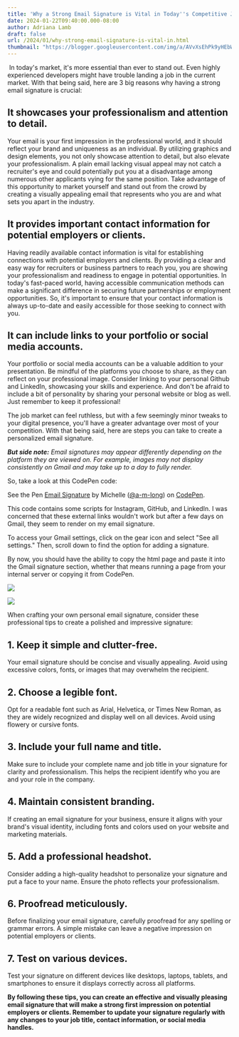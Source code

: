 ```yaml
---
title: 'Why a Strong Email Signature is Vital in Today''s Competitive Job Market'
date: 2024-01-22T09:40:00.000-08:00
author: Adriana Lamb
draft: false
url: /2024/01/why-strong-email-signature-is-vital-in.html
thumbnail: "https://blogger.googleusercontent.com/img/a/AVvXsEhPk9yHEbWRepwSaK9z_wEMYqirgObr8L3pAPGmEADQgycmY_xtCcWuqaLZpZzKln23D_LqJojFlqG3w5gBnhO6okg-bySTMolb6A4pRJwNgmWC0731VDCxPyARD6tpMm24G2k_XcHRK-B21O9UDAPQYZV2KlrPHremD1Yi0Cs2ZICguGLIS2SwXRoxxVhR"
---
```


 In today's market, it's more essential than ever to stand out. Even highly experienced developers might have trouble landing a job in the current market. With that being said, here are 3 big reasons why having a strong email signature is crucial:

It showcases your professionalism and attention to detail.
----------------------------------------------------------

Your email is your first impression in the professional world, and it should reflect your brand and uniqueness as an individual. By utilizing graphics and design elements, you not only showcase attention to detail, but also elevate your professionalism. A plain email lacking visual appeal may not catch a recruiter's eye and could potentially put you at a disadvantage among numerous other applicants vying for the same position. Take advantage of this opportunity to market yourself and stand out from the crowd by creating a visually appealing email that represents who you are and what sets you apart in the industry.

It provides important contact information for potential employers or clients.
-----------------------------------------------------------------------------

Having readily available contact information is vital for establishing connections with potential employers and clients. By providing a clear and easy way for recruiters or business partners to reach you, you are showing your professionalism and readiness to engage in potential opportunities. In today's fast-paced world, having accessible communication methods can make a significant difference in securing future partnerships or employment opportunities. So, it's important to ensure that your contact information is always up-to-date and easily accessible for those seeking to connect with you.

It can include links to your portfolio or social media accounts.
----------------------------------------------------------------

Your portfolio or social media accounts can be a valuable addition to your presentation. Be mindful of the platforms you choose to share, as they can reflect on your professional image. Consider linking to your personal Github and LinkedIn, showcasing your skills and experience. And don't be afraid to include a bit of personality by sharing your personal website or blog as well. Just remember to keep it professional!

The job market can feel ruthless, but with a few seemingly minor tweaks to your digital presence, you'll have a greater advantage over most of your competition. With that being said, here are steps you can take to create a personalized email signature.

**_But side note:_** _Email signatures may appear differently depending on the platform they are viewed on. For example, images may not display consistently on Gmail and may take up to a day to fully render._

So, take a look at this CodePen code:

See the Pen [Email Signature](https://codepen.io/a-m-long/pen/vYQyQex) by Michelle ([@a-m-long](https://codepen.io/a-m-long)) on [CodePen](https://codepen.io).

This code contains some scripts for Instagram, GitHub, and LinkedIn. I was concerned that these external links wouldn't work but after a few days on Gmail, they seem to render on my email signature.

To access your Gmail settings, click on the gear icon and select "See all settings." Then, scroll down to find the option for adding a signature.

By now, you should have the ability to copy the html page and paste it into the Gmail signature section, whether that means running a page from your internal server or copying it from CodePen.

[![](https://blogger.googleusercontent.com/img/a/AVvXsEhPk9yHEbWRepwSaK9z_wEMYqirgObr8L3pAPGmEADQgycmY_xtCcWuqaLZpZzKln23D_LqJojFlqG3w5gBnhO6okg-bySTMolb6A4pRJwNgmWC0731VDCxPyARD6tpMm24G2k_XcHRK-B21O9UDAPQYZV2KlrPHremD1Yi0Cs2ZICguGLIS2SwXRoxxVhR)](https://blogger.googleusercontent.com/img/a/AVvXsEhPk9yHEbWRepwSaK9z_wEMYqirgObr8L3pAPGmEADQgycmY_xtCcWuqaLZpZzKln23D_LqJojFlqG3w5gBnhO6okg-bySTMolb6A4pRJwNgmWC0731VDCxPyARD6tpMm24G2k_XcHRK-B21O9UDAPQYZV2KlrPHremD1Yi0Cs2ZICguGLIS2SwXRoxxVhR)

  

[![](https://blogger.googleusercontent.com/img/a/AVvXsEisYeQ76OhO99z1nwaaqPFOmtVFfSLi6hT-BJftWYVNfZj2DjmzcelKazc-HLJ-iNDDPVSjqfK3OBoICKv3lYEFySCbMyOrPEsDCptfpwlhWSkx9rcDounDB2pzU0DH9owt8BmoupO-EDSTWzuAMcWe5ZyR2iaiIxbkBYDlZ6W2QrZoB1AjGhEmnFMwdmRZ)](https://blogger.googleusercontent.com/img/a/AVvXsEisYeQ76OhO99z1nwaaqPFOmtVFfSLi6hT-BJftWYVNfZj2DjmzcelKazc-HLJ-iNDDPVSjqfK3OBoICKv3lYEFySCbMyOrPEsDCptfpwlhWSkx9rcDounDB2pzU0DH9owt8BmoupO-EDSTWzuAMcWe5ZyR2iaiIxbkBYDlZ6W2QrZoB1AjGhEmnFMwdmRZ)

  
  

When crafting your own personal email signature, consider these professional tips to create a polished and impressive signature:

1\. Keep it simple and clutter-free.
------------------------------------

Your email signature should be concise and visually appealing. Avoid using excessive colors, fonts, or images that may overwhelm the recipient.

2\. Choose a legible font.
--------------------------

Opt for a readable font such as Arial, Helvetica, or Times New Roman, as they are widely recognized and display well on all devices. Avoid using flowery or cursive fonts.

3\. Include your full name and title.
-------------------------------------

Make sure to include your complete name and job title in your signature for clarity and professionalism. This helps the recipient identify who you are and your role in the company.

4\. Maintain consistent branding.
---------------------------------

If creating an email signature for your business, ensure it aligns with your brand's visual identity, including fonts and colors used on your website and marketing materials.

5\. Add a professional headshot.
--------------------------------

Consider adding a high-quality headshot to personalize your signature and put a face to your name. Ensure the photo reflects your professionalism.

6\. Proofread meticulously.
---------------------------

Before finalizing your email signature, carefully proofread for any spelling or grammar errors. A simple mistake can leave a negative impression on potential employers or clients.

7\. Test on various devices.
----------------------------

Test your signature on different devices like desktops, laptops, tablets, and smartphones to ensure it displays correctly across all platforms.

**By following these tips, you can create an effective and visually pleasing email signature that will make a strong first impression on potential employers or clients. Remember to update your signature regularly with any changes to your job title, contact information, or social media handles.**